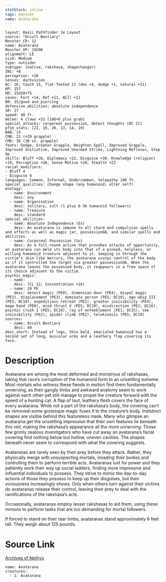 ```yaml
---
statblock: inline
tags: monster
name: Avatarana
---
```

```statblock
layout: Basic Pathfinder 1e Layout
source: "Occult Bestiary"
Monster_CR: 12
name: Avatarana
Monster_XP: 19200
alignment: LE
size: Medium
type: outsider
subtype: (native, rakshasa, shapechanger)
INI: +8
perception: +20
senses: darkvision
AC: 26, touch 15, flat-footed 21 (dex +4, dodge +1, natural +11)
HP: 157
HD: 15d10+75
saves: Fort +14, Ref +11, Will +11
DR: 15/good and piercing
defensive_abilities: absolute independence
SR: 27
speed: 40 ft.
melee: 4 claws +21 (1d6+6 plus grab)
special_attacks: corporeal possession, detect thoughts (DC 21)
pf1e_stats: [22, 19, 20, 13, 14, 19]
BAB: 15
CMB: 21 (+29 grapple)
CMD: 36 (38 vs. grapple)
feats: Dodge, Greater Grapple, Heighten Spell, Improved Grapple, Improved Initiative, Improved Unarmed Strike, Lightning Reflexes, Step Up
skills: Bluff +26, Diplomacy +22, Disguise +30, Knowledge (religion) +19, Perception +20, Sense Motive +20, Stealth +22
racial_modifiers:
- Bluff 4
- Disguise 8
languages: Common, Infernal, Undercommon, telepathy 100 ft.
special_qualities: change shape (any humanoid; alter self)
ecology:
  - name: Environment
    desc: any
  - name: Organisation
    desc: solitary, cult (1 plus 6-36 humanoid followers)
  - name: Treasure
    desc: standard
special_abilities:
  - name: Absolute Independence (Ex)
    desc: An avatarana is immune to all charm and compulsion spells and effects as well as magic jar, possessionOA, and similar spells and abilities.
  - name: Corporeal Possession (Su)
    desc: As a full-round action that provokes attacks of opportunity, an avatarana can meld its body into that of a pinned, helpless, or willing humanoid creature adjacent to it. Seeping in through the victim’s skin like mercury, the avatarana usurps control of the body as if it controlled the target via greater possessionOA. When the avatarana leaves the possessed body, it reappears in a free space of its choice adjacent to the victim.
psychic_magic:
  - name:
    desc: (CL 12; Concentration +16)
  - name: 20 PE
    desc: detect magic (PE0), dimension door (PE4), dispel magic (PE3), displacement (PE3), dominate person (PE5; DC19), ego whip III (PE5; DC19), expeditious retreat (PE1), greater invisibility (PE4), mage hand (PE0), mind thrust V (PE5; DC19), misdirection (PE2; DC16), psychic crush I (PE5; DC19), ray of enfeeblement (PE1; DC15), see invisibility (PE2), spider climb (PE2), telekinesis (PE5; DC19)
sources:
  - name: Occult Bestiary
    desc: 49
desc_short: Instead of legs, this bald, emaciated humanoid has a second set of long, muscular arms and a leathery flap covering its face.
```
# Description
Avatarana are among the most deformed and monstrous of rakshasas, taking that race’s corruption of the humanoid form to an unsettling extreme. Most mortals who witness these fiends in motion find them fundamentally unnerving, as their gangly limbs and awkward anatomy seem to work against each other-yet still manage to propel the creature forward with the speed of a hunting cat. A flap of taut, leathery flesh covers the face of every avatarana. While not a part of the rakshasa’s body, the covering can’t be removed-some grotesque magic fuses it to the creature’s body. Indistinct shapes are visible behind this featureless mask. Many who glimpse an avatarana get the unsettling impression that their own features lie beneath this veil, making the rakshasa’s appearance all the more unnerving. Those few grimly zealous investigators who have cut away an avatarana’s facial covering find nothing below but hollow, uneven cavities. The shapes beneath never seem to correspond with what the covering suggests.

Avataranas are rarely seen by their prey before they attack. Rather, they physically merge with unsuspecting mortals, invading their bodies and controlling them to perform terrible acts. Avataranas lust for power and they patiently work their way up social ladders, finding more impressive and influential individuals to possess. They strive to mimic the day-to-day actions of those they possess to keep up their disguises, but their viciousness increasingly shows. Only when others turn against their victims do avataranas release their control, leaving their prey to deal with the ramifications of the rakshasa’s acts.

Occasionally, avataranas employ lesser rakshasas to aid them, using these minions to perform tasks that are too demanding for mortal followers.

If forced to stand on their rear limbs, avataranas stand approximately 6 feet tall. They weigh about 125 pounds.
# Source Link
[Archives of Nethys](https://aonprd.com/MonsterDisplay.aspx?ItemName=Avatarana)
```encounter-table
name: Avatarana
creatures:
  - 1: Avatarana
```
